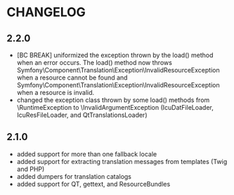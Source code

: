 CHANGELOG
=========

2.2.0
-----

 * [BC BREAK] uniformized the exception thrown by the load() method when an error occurs. The load() method now
   throws Symfony\Component\Translation\Exception\InvalidResourceException when a resource cannot be found
   and Symfony\Component\Translation\Exception\InvalidResourceException when a resource is invalid.
 * changed the exception class thrown by some load() methods from \RuntimeException to \InvalidArgumentException
   (IcuDatFileLoader, IcuResFileLoader, and QtTranslationsLoader)

2.1.0
-----

 * added support for more than one fallback locale
 * added support for extracting translation messages from templates (Twig and PHP)
 * added dumpers for translation catalogs
 * added support for QT, gettext, and ResourceBundles
